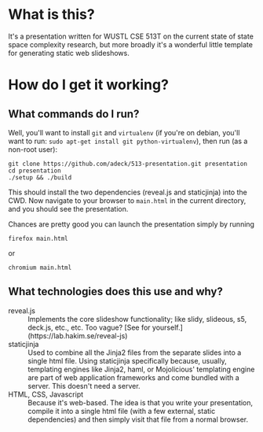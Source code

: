 
# What is this?

It's a presentation written for WUSTL CSE 513T on the current state of state space complexity research, but more broadly it's a wonderful little template for generating static web slideshows.

# How do I get it working?

## What commands do I run?

Well, you'll want to install `git` and `virtualenv` (if you're on debian, you'll want to run: `sudo apt-get install git python-virtualenv`), then run (as a non-root user):

    git clone https://github.com/adeck/513-presentation.git presentation
    cd presentation
    ./setup && ./build

This should install the two dependencies (reveal.js and staticjinja) into the CWD. Now navigate to your browser to `main.html` in the current directory, and you should see the presentation.

Chances are pretty good you can launch the presentation simply by running

    firefox main.html

or

    chromium main.html

## What technologies does this use and why?

<dl>
  <dt>reveal.js</dt>
  <dd>
  Implements the core slideshow functionality; like slidy, slideous, s5, deck.js, etc., etc. Too vague? [See for yourself.](https://lab.hakim.se/reveal-js)
  </dd>

  <dt>staticjinja</dt>
  <dd>
  Used to combine all the Jinja2 files from the separate slides into a single html file. Using staticjinja specifically because, usually, templating engines like Jinja2, haml, or Mojolicious' templating engine are part of web application frameworks and come bundled with a server. This doesn't need a server.
  </dd>

  <dt>HTML, CSS, Javascript</dt>
  <dd>
  Because it's web-based. The idea is that you write your presentation, compile it into a single html file (with a few external, static dependencies) and then simply visit that file from a normal browser.
  </dd>
</dl>







